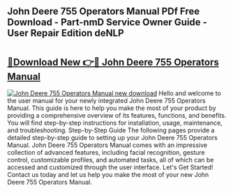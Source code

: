 ## John Deere 755 Operators Manual PDf Free Download - Part-nmD Service Owner Guide - User Repair Edition deNLP

# <h2><a href="http://bc92455.oget.top/?id=John+Deere+755+Operators+Manual">🔗Download New 👉🔴 John Deere 755 Operators Manual</a></h2>

[![John Deere 755 Operators Manual new download](https://i.imgur.com/5g1atiW.png)](http://bc92455.oget.top/?id=John+Deere+755+Operators+Manual)
Hello and welcome to the user manual for your newly integrated John Deere 755 Operators Manual. This guide is here to help you make the most of your product by providing a comprehensive overview of its features, functions, and benefits. You will find step-by-step instructions for installation, usage, maintenance, and troubleshooting. Step-by-Step Guide The following pages provide a detailed step-by-step guide to setting up your John Deere 755 Operators Manual. John Deere 755 Operators Manual comes with an impressive collection of advanced features, including facial recognition, gesture control, customizable profiles, and automated tasks, all of which can be accessed and customized through the user interface. Let's Get Started! Contact us today and let us help you make the most of your new John Deere 755 Operators Manual.
